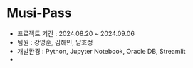 # Musi-Pass

+ 프로젝트 기간 : 2024.08.20 ~ 2024.09.06
+ 팀원 : 강명훈, 김해민, 남효정
+ 개발환경 : Python, Jupyter Notebook, Oracle DB, Streamlit
+  
